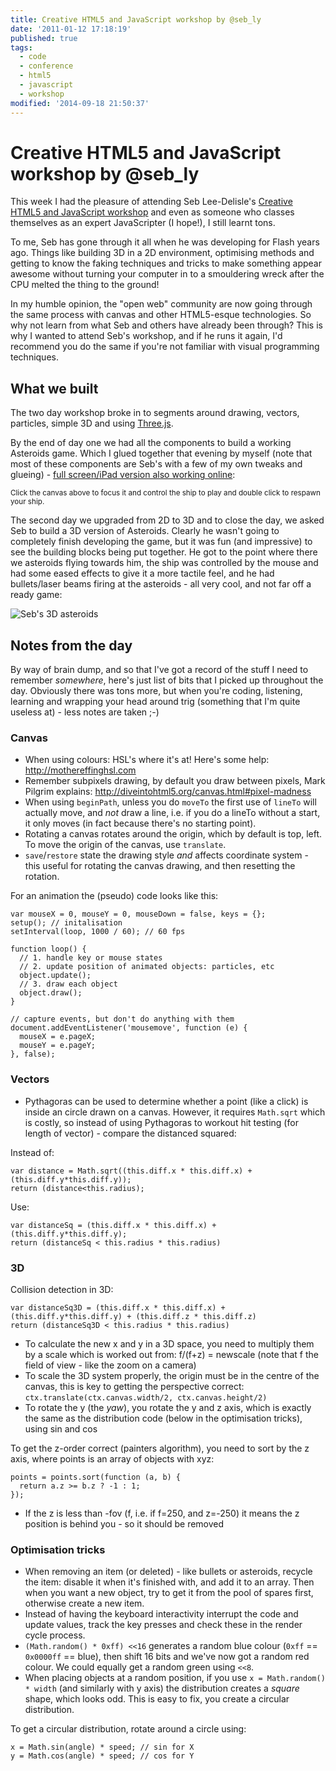```yaml
---
title: Creative HTML5 and JavaScript workshop by @seb_ly
date: '2011-01-12 17:18:19'
published: true
tags:
  - code
  - conference
  - html5
  - javascript
  - workshop
modified: '2014-09-18 21:50:37'
---
```

# Creative HTML5 and JavaScript workshop by @seb_ly

This week I had the pleasure of attending Seb Lee-Delisle's [Creative HTML5 and JavaScript workshop](http://sebleedelisle.com/training/#creativejs) and even as someone who classes themselves as an expert JavaScripter (I hope!), I still learnt tons.

<!--more-->

To me, Seb has gone through it all when he was developing for Flash years ago. Things like building 3D in a 2D environment, optimising methods and getting to know the faking techniques and tricks to make something appear awesome without turning your computer in to a smouldering wreck after the CPU melted the thing to the ground!

In my humble opinion, the "open web" community are now going through the same process with canvas and other HTML5-esque technologies.  So why not learn from what Seb and others have already been through?  This is why I wanted to attend Seb's workshop, and if he runs it again, I'd recommend you do the same if you're not familiar with visual programming techniques.

## What we built

The two day workshop broke in to segments around drawing, vectors, particles, simple 3D and using [Three.js](https://github.com/mrdoob/three.js/ "mrdoob/three.js - GitHub").

By the end of day one we had all the components to build a working Asteroids game. Which I glued together that evening by myself (note that most of these components are Seb's with a few of my own tweaks and glueing) - [full screen/iPad version also working online](http://rem.io/asteroid.html):

<canvas tabindex="-1" id="asteroids" height="300" width="612"></canvas>
<script src="http://remysharp.com/demo/asteroids.js"></script>

<small>Click the canvas above to focus it and control the ship to play and double click to respawn your ship.</small>

The second day we upgraded from 2D to 3D and to close the day, we asked Seb to build a 3D version of Asteroids.  Clearly he wasn't going to completely finish developing the game, but it was fun (and impressive) to see the building blocks being put together.  He got to the point where there we asteroids flying towards him, the ship was controlled by the mouse and had some eased effects to give it a more tactile feel, and he had bullets/laser beams firing at the asteroids - all very cool, and not far off a ready game:

![Seb's 3D asteroids](http://remysharp.com/images/seb-asteroids.jpg)

## Notes from the day

By way of brain dump, and so that I've got a record of the stuff I need to remember *somewhere*, here's just list of bits that I picked up throughout the day. Obviously there was tons more, but when you're coding, listening, learning and wrapping your head around trig (something that I'm quite useless at) - less notes are taken ;-)

### Canvas

- When using colours: HSL's where it's at! Here's some help: http://mothereffinghsl.com
- Remember subpixels drawing, by default you draw between pixels, Mark Pilgrim explains: http://diveintohtml5.org/canvas.html#pixel-madness
- When using `beginPath`, unless you do `moveTo` the first use of `lineTo` will actually move, and *not* draw a line, i.e. if you do a lineTo without a start, it only moves (in fact because there's no starting point).
- Rotating a canvas rotates around the origin, which by default is top, left. To move the origin of the canvas, use `translate`.
- `save`/`restore` state the drawing style *and* affects coordinate system - this useful for rotating the canvas drawing, and then resetting the rotation.

For an animation the (pseudo) code looks like this:

    var mouseX = 0, mouseY = 0, mouseDown = false, keys = {};
    setup(); // initalisation
    setInterval(loop, 1000 / 60); // 60 fps

    function loop() {
      // 1. handle key or mouse states
      // 2. update position of animated objects: particles, etc
      object.update();
      // 3. draw each object
      object.draw();
    }

    // capture events, but don't do anything with them
    document.addEventListener('mousemove', function (e) {
      mouseX = e.pageX;
      mouseY = e.pageY;
    }, false);

### Vectors

- Pythagoras can be used to determine whether a point (like a click) is inside an circle drawn on a canvas. However, it requires `Math.sqrt` which is costly, so instead of using Pythagoras to workout hit testing (for length of vector) - compare the distanced squared:

Instead of:

    var distance = Math.sqrt((this.diff.x * this.diff.x) + (this.diff.y*this.diff.y));
    return (distance<this.radius);

Use:

    var distanceSq = (this.diff.x * this.diff.x) + (this.diff.y*this.diff.y);
    return (distanceSq < this.radius * this.radius)

### 3D

Collision detection in 3D:

    var distanceSq3D = (this.diff.x * this.diff.x) + (this.diff.y*this.diff.y) + (this.diff.z * this.diff.z)
    return (distanceSq3D < this.radius * this.radius)

- To calculate the new x and y in a 3D space, you need to multiply them by a scale which is worked out from: f/(f+z) = newscale (note that f the field of view - like the zoom on a camera)
- To scale the 3D system properly, the origin must be in the centre of the canvas, this is key to getting the perspective correct: `ctx.translate(ctx.canvas.width/2, ctx.canvas.height/2)`
- To rotate the y (the *yaw*), you rotate the y and z axis, which is exactly the same as the distribution code (below in the optimisation tricks), using sin and cos

To get the z-order correct (painters algorithm), you need to sort by the z axis, where points is an array of objects with xyz:

    points = points.sort(function (a, b) {
      return a.z >= b.z ? -1 : 1;
    });

- If the z is less than -fov (f, i.e. if f=250, and z=-250) it means the z position is behind you - so it should be removed

### Optimisation tricks

- When removing an item (or deleted) - like bullets or asteroids, recycle the item: disable it when it's finished with, and add it to an array. Then when you want a new object, try to get it from the pool of spares first, otherwise create a new item.
- Instead of having the keyboard interactivity interrupt the code and update values, track the key presses and check these in the render cycle process.
- `(Math.random() * 0xff) <<16` generates a random blue colour (`0xff` == `0x0000ff` == blue), then shift 16 bits and we've now got a random red colour. We could equally get a random green using `<<8`.
- When placing objects at a random position, if you use `x = Math.random() * width` (and similarly with y axis) the distribution creates a *square* shape, which looks odd. This is easy to fix, you create a circular distribution.

To get a circular distribution, rotate around a circle using:

    x = Math.sin(angle) * speed; // sin for X
    y = Math.cos(angle) * speed; // cos for Y
